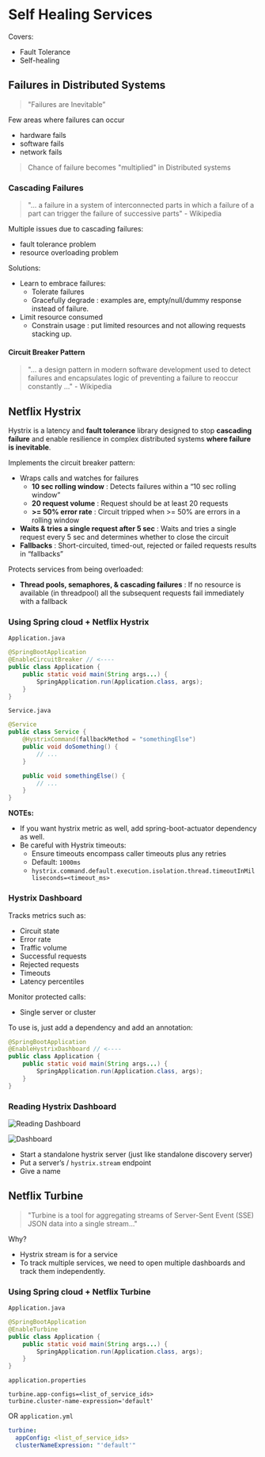 # Self Healing Services

Covers:

- Fault Tolerance
- Self-healing

## Failures in Distributed Systems

> "Failures are Inevitable”

Few areas where failures can occur

- hardware fails
- software fails
- network fails

> Chance of failure becomes "multiplied" in Distributed systems

### Cascading Failures

> "... a failure in a system of interconnected parts in which a failure of a part can trigger the failure of successive parts"
> \- Wikipedia

Multiple issues due to cascading failures:

- fault tolerance problem
- resource overloading problem

Solutions:

- Learn to embrace failures:
  - Tolerate failures
  - Gracefully degrade : examples are, empty/null/dummy response instead of failure.
- Limit resource consumed
  - Constrain usage : put limited resources and not allowing requests stacking up.

#### Circuit Breaker Pattern

> "... a design pattern in modern software development used to detect failures and encapsulates logic of preventing a failure to reoccur constantly ..."
> \- Wikipedia

## Netflix Hystrix

Hystrix is a latency and __fault tolerance__ library designed to stop __cascading failure__ and enable resilience in complex distributed systems __where failure is inevitable__.

Implements the circuit breaker pattern:

- Wraps calls and watches for failures
  - __10 sec rolling window__ : Detects failures within a “10 sec rolling window”
  - __20 request volume__ : Request should be at least 20 requests
  - __\>= 50% error rate__ : Circuit tripped when >= 50% are errors in a rolling window
- __Waits & tries a single request after 5 sec__ : Waits and tries a single request every 5 sec and determines whether to close the circuit
- __Fallbacks__ : Short-circuited, timed-out, rejected or failed requests results in “fallbacks”

Protects services from being overloaded:

- __Thread pools, semaphores, & cascading failures__ : If no resource is available (in threadpool) all the subsequent requests fail immediately with a fallback

### Using Spring cloud + Netflix Hystrix

`Application.java`

```java
@SpringBootApplication
@EnableCircuitBreaker // <----
public class Application {
    public static void main(String args...) {
        SpringApplication.run(Application.class, args);
    }
}
```

`Service.java`

```java
@Service
public class Service {
    @HystrixCommand(fallbackMethod = "somethingElse")
    public void doSomething() {
        // ...
    }

    public void somethingElse() {
        // ...
    }
}
```

__NOTEs:__

- If you want hystrix metric as well, add spring-boot-actuator dependency as well.
- Be careful with Hystrix timeouts:
  - Ensure timeouts encompass caller timeouts plus any retries
  - Default: `1000ms`
  - `hystrix.command.default.execution.isolation.thread.timeoutInMilliseconds=<timeout_ms>`

### Hystrix Dashboard

Tracks metrics such as:

- Circuit state
- Error rate
- Traffic volume
- Successful requests
- Rejected requests
- Timeouts
- Latency percentiles

Monitor protected calls:

- Single server or cluster

To use is, just add a dependency and add an annotation:

```java
@SpringBootApplication
@EnableHystrixDashboard // <----
public class Application {
    public static void main(String args...) {
        SpringApplication.run(Application.class, args);
    }
}
```

### Reading Hystrix Dashboard

![Reading Dashboard](./images/reading-hystrix-dashboard.png)

![Dashboard](./images/hystrix-dashboard.png)

- Start a standalone hystrix server (just like standalone discovery server)
- Put a server’s / `hystrix.stream` endpoint
- Give a name

## Netflix Turbine

> "Turbine is a tool for aggregating streams of Server-Sent Event (SSE) JSON data into a single stream..."

Why?

- Hystrix stream is for a service
- To track multiple services, we need to open multiple dashboards and track them independently.

### Using Spring cloud + Netflix Turbine

`Application.java`

```java
@SpringBootApplication
@EnableTurbine
public class Application {
    public static void main(String args...) {
        SpringApplication.run(Application.class, args);
    }
}
```

`application.properties`

```properties
turbine.app-configs=<list_of_service_ids>
turbine.cluster-name-expression='default'
```

OR `application.yml`

```yaml
turbine:
  appConfig: <list_of_service_ids>
  clusterNameExpression: "'default'"
```
